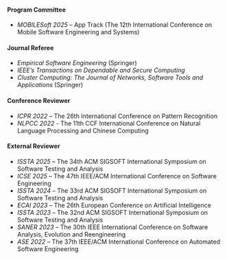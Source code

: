 #### Program Committee

- *MOBILESoft 2025* – App Track (The 12th International Conference on Mobile Software Engineering and Systems)


#### Journal Referee

- *Empirical Software Engineering* (Springer)
- *IEEE’s Transactions on Dependable and Secure Computing*
- *Cluster Computing: The Journal of Networks, Software Tools and Applications* (Springer)

#### Conference Reviewer

- *ICPR 2022* – The 26th International Conference on Pattern Recognition
- *NLPCC 2022* - The 11th CCF International Conference on Natural Language Processing and Chinese Computing

#### External Reviewer

- *ISSTA 2025* – The 34th ACM SIGSOFT International Symposium on Software Testing and Analysis
- *ICSE 2025* – The 47th IEEE/ACM International Conference on Software Engineering
- *ISSTA 2024* – The 33rd ACM SIGSOFT International Symposium on Software Testing and Analysis
- *ECAI 2023* – The 26th European Conference on Artificial Intelligence
- *ISSTA 2023* – The 32nd ACM SIGSOFT International Symposium on Software Testing and Analysis
- *SANER 2023* – The 30th IEEE International Conference on Software Analysis, Evolution and Reengineering
- *ASE 2022* – The 37th IEEE/ACM International Conference on Automated Software Engineering
